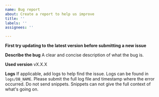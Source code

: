 ```yaml
---
name: Bug report
about: Create a report to help us improve
title: ''
labels: ''
assignees: ''

---
```


**First try updating to the latest version before submitting a new issue**

**Describe the bug**
A clear and concise description of what the bug is.

**Used version**
vX.X.X

**Logs**
If applicable, add logs to help find the issue. Logs can be found in `logs/DB_NAME`. Please submit the full log file and timestamp where the error occurred. Do not send snippets. Snippets can not give the full context of what's going on.
